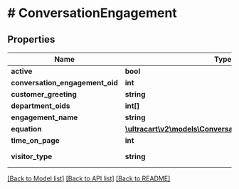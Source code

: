 # # ConversationEngagement

## Properties

Name | Type | Description | Notes
------------ | ------------- | ------------- | -------------
**active** | **bool** |  | [optional]
**conversation_engagement_oid** | **int** |  | [optional]
**customer_greeting** | **string** |  | [optional]
**department_oids** | **int[]** |  | [optional]
**engagement_name** | **string** |  | [optional]
**equation** | [**\ultracart\v2\models\ConversationEngagementEquation**](ConversationEngagementEquation.md) |  | [optional]
**time_on_page** | **int** |  | [optional]
**visitor_type** | **string** | The type of visitor | [optional]

[[Back to Model list]](../../README.md#models) [[Back to API list]](../../README.md#endpoints) [[Back to README]](../../README.md)
